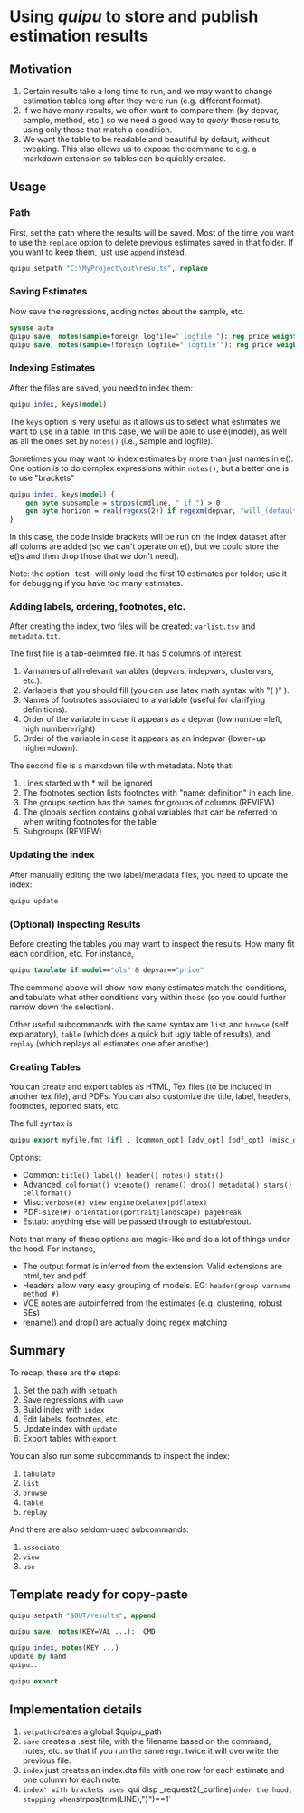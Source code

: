 # Using *quipu* to store and publish estimation results

## Motivation

1. Certain results take a long time to run, and we may want to change estimation tables long after they were run (e.g. different format). 
2. If we have many results, we often want to compare them (by depvar, sample, method, etc.) so we need a good way to *query* those results, using only those that match a condition.
3. We want the table to be readable and beautiful by default, without tweaking. This also allows us to expose the command to e.g. a markdown extension so tables can be quickly created.

## Usage

### Path

First, set the path where the results will be saved. Most of the time you want to use the `replace` option to delete previous estimates saved in that folder. If you want to keep them, just use `append` instead.

```stata
quipu setpath "C:\MyProject\out\results", replace
```

### Saving Estimates

Now save the regressions, adding notes about the sample, etc.

```stata
sysuse auto
quipu save, notes(sample=foreign logfile="`logfile'"): reg price weight if foreign
quipu save, notes(sample=!foreign logfile="`logfile'"): reg price weight if !foreign
```

### Indexing Estimates

After the files are saved, you need to index them:

```stata
quipu index, keys(model)
```
The `keys` option is very useful as it allows us to select what estimates we want to use in a table. In this case, we will be able to use e(model), as well as all the ones set by `notes()` (i.e., sample and logfile).

Sometimes you may want to index estimates by more than just names in e(). One option is to do complex expressions within `notes()`, but a better one is to use "brackets"

```stata
quipu index, keys(model) {
	gen byte subsample = strpos(cmdline, " if ") > 0
    gen byte horizon = real(regexs(2)) if regexm(depvar, "will_(default|late)([0-9]+)")
}
```

In this case, the code inside brackets will be run on the index dataset after all colums are added (so we can't operate on e(), but we could store the e()s and then drop those that we don't need).

Note: the option -test- will only load the first 10 estimates per folder; use it for debugging if you have too many estimates.

### Adding labels, ordering, footnotes, etc.

After creating the index, two files will be created: `varlist.tsv` and `metadata.txt`.

The first file is a tab-delimited file. It has 5 columns of interest:

1. Varnames of all relevant variables (depvars, indepvars, clustervars, etc.).
2. Varlabels that you should fill (you can use latex math syntax with "\( )\" ).
3. Names of footnotes associated to a variable (useful for clarifying definitions).
4. Order of the variable in case it appears as a depvar (low number=left, high number=right)
5. Order of the variable in case it appears as an indepvar (lower=up higher=down).

The second file is a markdown file with metadata. Note that:

1. Lines started with * will be ignored
2. The footnotes section lists footnotes with "name: definition" in each line.
3. The groups section has the names for groups of columns (REVIEW)
4. The globals section contains global variables that can be referred to when writing footnotes for the table
5. Subgroups (REVIEW)

### Updating the index

After manually editing the two label/metadata files, you need to update the index:

```stata
quipu update
```

### (Optional) Inspecting Results

Before creating the tables you may want to inspect the results. How many fit each condition, etc. For instance,

```stata
quipu tabulate if model=="ols" & depvar=="price"
```

The command above will show how many estimates match the conditions, and tabulate what other conditions vary within those (so you could further narrow down the selection).

Other useful subcommands with the same syntax are `list` and `browse` (self explanatory), `table` (which does a quick but ugly table of results), and `replay` (which replays all estimates one after another).

### Creating Tables

You can create and export tables as HTML, Tex files (to be included in another tex file), and PDFs. You can also customize the title, label, headers, footnotes, reported stats, etc.

The full syntax is

```stata
quipu export myfile.fmt [if] , [common_opt] [adv_opt] [pdf_opt] [misc_opt] [esttab_opt]
```
Options:

* Common: `title() label() header() notes() stats()`
* Advanced: `colformat() vcenote() rename() drop() metadata() stars() cellformat()`
* Misc: `verbose(#) view engine(xelatex|pdflatex)`
* PDF: `size(#) orientation(portrait|landscape) pagebreak`
* Esttab: anything else will be passed through to esttab/estout.

Note that many of these options are magic-like and do a lot of things under the hood. For instance,

* The output format is inferred from the extension. Valid extensions are html, tex and pdf.
* Headers allow very easy grouping of models. EG: `header(group varname method #)`
* VCE notes are autoinferred from the estimates (e.g. clustering, robust SEs)
* rename() and drop() are actually doing regex matching

## Summary

To recap, these are the steps:

1. Set the path with `setpath`
2. Save regressions with `save`
3. Build index with `index`
4. Edit labels, footnotes, etc.
5. Update index with `update`
6. Export tables with `export`

You can also run some subcommands to inspect the index:

1. `tabulate`
2. `list`
3. `browse`
4. `table`
5. `replay`

And there are also seldom-used subcommands:

1. `associate`
2. `view`
3. `use`

## Template ready for copy-paste
```stata
quipu setpath "$OUT/results", append

quipu save, notes(KEY=VAL ...):  CMD

quipu index, notes(KEY ...)
update by hand
quipu..

quipu export
```

## Implementation details

1. `setpath` creates a global $quipu_path
2. `save` creates a .sest file, with the filename based on the command, notes, etc. so that if you run the same regr. twice it will overwrite the previous file.
2. `index` just creates an index.dta file with one row for each estimate and one column for each note.
3. `index' with brackets uses `qui disp _request2(_curline)` under the hood, stopping when `strpos(trim(LINE),"}")==1`
